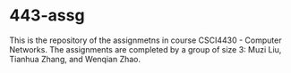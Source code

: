 # 443-assg

This is the repository of the assignmetns in course CSCI4430 - Computer Networks. The assignments are completed by a group of size 3: Muzi Liu, Tianhua Zhang, and Wenqian Zhao. 
